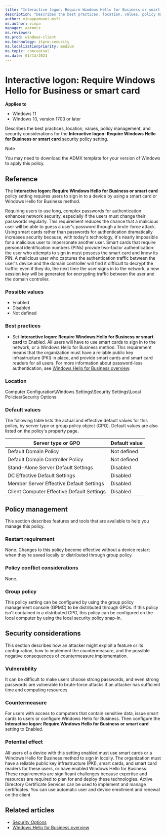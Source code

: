 ```yaml
---
title: "Interactive logon: Require Windows Hello for Business or smart card"
description: "Describes the best practices, location, values, policy management, and security considerations for the 'Interactive logon: Require Windows Hello for Business or smart card' security policy setting."
author: vinaypamnani-msft
ms.author: vinpa
manager: aaroncz
ms.reviewer: 
ms.prod: windows-client
ms.technology: itpro-security
ms.localizationpriority: medium
ms.topic: conceptual
ms.date: 01/13/2023
---
```


# Interactive logon: Require Windows Hello for Business or smart card

**Applies to**

- Windows 11
- Windows 10, version 1703 or later

Describes the best practices, location, values, policy management, and security considerations for the **Interactive logon: Require Windows Hello for Business or smart card** security policy setting.

> [!NOTE]
> You may need to download the ADMX template for your version of Windows to apply this policy.

## Reference

The **Interactive logon: Require Windows Hello for Business or smart card** policy setting requires users to sign in to a device by using a smart card or Windows Hello for Business method.

Requiring users to use long, complex passwords for authentication enhances network security, especially if the users must change their passwords regularly. This requirement reduces the chance that a malicious user will be able to guess a user's password through a brute-force attack. Using smart cards rather than passwords for authentication dramatically increases security because, with today's technology, it's nearly impossible for a malicious user to impersonate another user. Smart cards that require personal identification numbers (PINs) provide two-factor authentication: the user who attempts to sign in must possess the smart card and know its PIN. A malicious user who captures the authentication traffic between the user's device and the domain controller will find it difficult to decrypt the traffic: even if they do, the next time the user signs in to the network, a new session key will be generated for encrypting traffic between the user and the domain controller.

### Possible values

- Enabled
- Disabled
- Not defined

### Best practices

- Set **Interactive logon: Require Windows Hello for Business or smart card** to Enabled. All users will have to use smart cards to sign in to the network, or a Windows Hello for Business method. This requirement means that the organization must have a reliable public key infrastructure (PKI) in place, and provide smart cards and smart card readers for all users. For more information about password-less authentication, see [Windows Hello for Business overview](../../identity-protection/hello-for-business/hello-overview.md).

### Location

Computer Configuration\\Windows Settings\\Security Settings\\Local Policies\\Security Options

### Default values

The following table lists the actual and effective default values for this policy, by server type or group policy object (GPO). Default values are also listed on the policy's property page.

| Server type or GPO | Default value |
| - | - |
| Default Domain Policy| Not defined|
| Default Domain Controller Policy | Not defined|
| Stand-Alone Server Default Settings | Disabled|
| DC Effective Default Settings | Disabled|
| Member Server Effective Default Settings | Disabled|
| Client Computer Effective Default Settings | Disabled|

## Policy management

This section describes features and tools that are available to help you manage this policy.

### Restart requirement

None. Changes to this policy become effective without a device restart when they're saved locally or distributed through group policy.

### Policy conflict considerations

None.

### Group policy

This policy setting can be configured by using the group policy management console (GPMC) to be distributed through GPOs. If this policy isn't contained in a distributed GPO, this policy can be configured on the local computer by using the local security policy snap-in.

## Security considerations

This section describes how an attacker might exploit a feature or its configuration, how to implement the countermeasure, and the possible negative consequences of countermeasure implementation.

### Vulnerability

It can be difficult to make users choose strong passwords, and even strong passwords are vulnerable to brute-force attacks if an attacker has sufficient time and computing resources.

### Countermeasure

For users with access to computers that contain sensitive data, issue smart cards to users or configure Windows Hello for Business. Then configure the **Interactive logon: Require Windows Hello for Business or smart card** setting to Enabled.

### Potential effect

All users of a device with this setting enabled must use smart cards or a Windows Hello for Business method to sign in locally. The organization must have a reliable public key infrastructure (PKI), smart cards, and smart card readers for these users, or have enabled Windows Hello for Business. These requirements are significant challenges because expertise and resources are required to plan for and deploy these technologies. Active Directory Certificate Services can be used to implement and manage certificates. You can use automatic user and device enrollment and renewal on the client.

## Related articles

- [Security Options](security-options.md)
- [Windows Hello for Business overview](../../identity-protection/hello-for-business/hello-overview.md)
